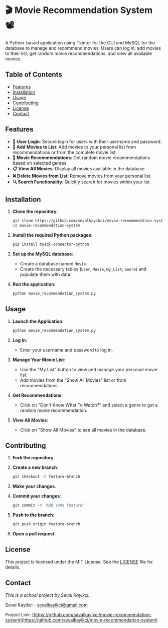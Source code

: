 # 🎬 Movie Recommendation System 📽️

A Python-based application using Tkinter for the GUI and MySQL for the database to manage and recommend movies. Users can log in, add movies to their list, get random movie recommendations, and view all available movies.

## Table of Contents

- [Features](#features)
- [Installation](#installation)
- [Usage](#usage)
- [Contributing](#contributing)
- [License](#license)
- [Contact](#contact)

## Features

- **🔑 User Login**: Secure login for users with their username and password.
- **📝 Add Movies to List**: Add movies to your personal list from recommendations or from the complete movie list.
- **🎥 Movie Recommendations**: Get random movie recommendations based on selected genres.
- **📋 View All Movies**: Display all movies available in the database.
- **❌ Delete Movies from List**: Remove movies from your personal list.
- **🔍 Search Functionality**: Quickly search for movies within your list.

## Installation

1. **Clone the repository**:

    ```bash
    git clone https://github.com/sevalkayikci/movie-recommendation-system.git
    cd movie-recommendation-system
    ```

2. **Install the required Python packages**:

    ```bash
    pip install mysql-connector-python
    ```

3. **Set up the MySQL database**:

    - Create a database named `Movie`.
    - Create the necessary tables (`User`, `Movie`, `My_List`, `Genre`) and populate them with data.

4. **Run the application**:

    ```bash
    python movie_recommendation_system.py
    ```

## Usage

1. **Launch the Application**:

    ```bash
    python movie_recommendation_system.py
    ```

2. **Log In**:
    - Enter your username and password to log in.

3. **Manage Your Movie List**:
    - Use the "My List" button to view and manage your personal movie list.
    - Add movies from the "Show All Movies" list or from recommendations.

4. **Get Recommendations**:
    - Click on "Don't Know What To Watch?" and select a genre to get a random movie recommendation.

5. **View All Movies**:
    - Click on "Show All Movies" to see all movies in the database.

## Contributing

1. **Fork the repository**.
2. **Create a new branch**:

    ```bash
    git checkout -b feature-branch
    ```

3. **Make your changes**.
4. **Commit your changes**:

    ```bash
    git commit -m 'Add some feature'
    ```

5. **Push to the branch**:

    ```bash
    git push origin feature-branch
    ```

6. **Open a pull request**.

## License

This project is licensed under the MIT License. See the [LICENSE](LICENSE) file for details.

## Contact

*This is a school project by Seval Kayikci.*

Seval Kayikci - [sevalkayikci@gmail.com](mailto:sevalkayikci@gmail.com)

Project Link: [https://github.com/sevalkayikci/movie-recommendation-system](https://github.com/sevalkayikci/movie-recommendation-system)
